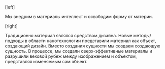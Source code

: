 [left]

Мы внедрим в материалы интеллект и освободим форму от материи.

[right]

Традиционно материал являлся средством дизайна. Новые методы/подходы в области нанотехнологии представили материал как объект, создающий дизайн. Вместо создания сущности мы создаем создающую сущность. В процессе, мы создали сверх-эффективные материалы и разрушили вековой рубеж между изображением и объектом, представляя изменяемым сам объект.
